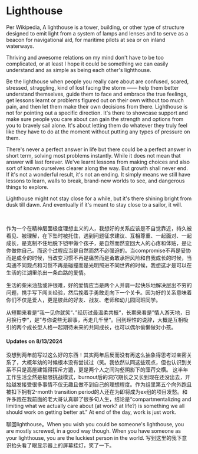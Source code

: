 # Lighthouse

Per Wikipedia, A lighthouse is a tower, building, or other type of structure designed to emit light from a system of lamps and lenses and to serve as a beacon for navigational aid, for maritime pilots at sea or on inland waterways.

Thriving and awesome relations on my mind don't have to be too complicated, or at least I hope it could be something we can easily understand and as simple as being each other's lighthouse.

Be the lighthouse when people you really care about are confused, scared, stressed, struggling, kind of lost facing the storm —— help them better understand themselves, guide them to face and embrace the true feelings, get lessons learnt or problems figured out on their own without too much pain, and then let them make their own decisions from there. Lighthouse is not for pointing out a specific direction. It's there to showcase support and make sure people you care about can gain the strength and options from you to bravely sail alone. It's about letting them do whatever they truly feel like they have to do at the moment without putting any types of pressure on them. 

There's never a perfect answer in life but there could be a perfect answer in short term, solving most problems instantly. While it does not mean that answer will last forever. We've learnt lessons from making choices and also sort of known ourselves clearer along the way. But growth shall never end. If it's not a wonderful result, it's not an ending. It simply means we still have lessons to learn, walls to break, brand-new worlds to see, and dangerous things to explore. 

Lighthouse might not stay close for a while, but it's there shining bright from dusk till dawn. And eventually if it's meant to stay close to a sailor, it will.

<br />

作为一个在精神层面极度理想主义的人，我想好的关系应该是不自觉靠近，持久被看见、被理解，在下坠时被托住，遇到问题征求建议、互相尊重、一起面对、一起成长，是克制不住地脱下铠甲做个孩子，是自然而然变回大人的心疼和体贴，是让你做你自己。而这个过程应当是自然而然不必强迫的。当compromise不再是妥协而是成全的时候，当改变习惯不再是痛苦而是勇敢承担风险和自我成长的时候，当沟通不同观点和习惯不再是碰撞而是光明照进不同世界的时候，我想这才是可以在生活的江湖里杀出一条血路的爱情。

生活的柴米油盐或许很难，好的爱情应当是两个人并肩一起快乐地解决层出不穷的问题，携手写下闯关经验，然后挽着手勇敢走向下一个关卡。因为好的关系意味着你们不仅是爱人，更是彼此的好友、战友、老师和幼儿园同班同学。

从短期来看是”我一见你就笑“、”经历过最温柔共振“，长期来看是”情人游天地，日月换行李“，是”与你说些无聊事，再走几千里“。回到理性的说辞，大概是互相吸引的两个成长型人格一起期待未来的共同成长，也可以偶尔偷懒做对小孩。


#### Updates on 8/13/2024
没想到两年前写过这么好的东西！其实两年后反而没有再这么抽象得思考过亲密关系了，大概年幼的时候根本没有尝试过（笑。我依然认同这些观点，但也认识到关系不只是高屋建瓴得挥斥方遒，更是两个人之间沟壑阴影下的藻荇交横。
这半年工作生活全然是极限挑战模式，burnout后的洞穴期长之又长到现在还没出去，开始越发接受很多事情不仅无趣且做不到自己的理想程度。作为组里第五个向外跑且被扣下拥有2-month transition period的人还在为即将成为ex组的项目发愁。和许多跑在我前面的老大哥认真聊了很多句人生，结论是“compartmentalizing and limiting what we actually care about (at work? at life?) is something we all should work on getting better at.” At end of the day, work is just work.

聊回lighthouse。When you wish you could be someone's lighthouse, you are mostly screwed, in a good way though. When you have someone as your lighthouse, you are the luckiest person in the world.
写到这里的我下意识抬头看了眼显示器上的屏幕挂灯，笑了一下。
